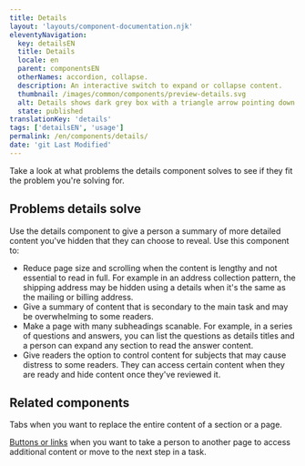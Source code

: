 ```yaml
---
title: Details
layout: 'layouts/component-documentation.njk'
eleventyNavigation:
  key: detailsEN
  title: Details
  locale: en
  parent: componentsEN
  otherNames: accordion, collapse.
  description: An interactive switch to expand or collapse content.
  thumbnail: /images/common/components/preview-details.svg
  alt: Details shows dark grey box with a triangle arrow pointing down to show the content is expanded, followed by dark grey boxes indicating text.
  state: published
translationKey: 'details'
tags: ['detailsEN', 'usage']
permalink: /en/components/details/
date: 'git Last Modified'
---
```


Take a look at what problems the details component solves to see if they fit the problem you're solving for.

## Problems details solve

Use the details component to give a person a summary of more detailed content you've hidden that they can choose to reveal. Use this component to:

- Reduce page size and scrolling when the content is lengthy and not essential to read in full. For example in an address collection pattern, the shipping address may be hidden using a details when it's the same as the mailing or billing address.
- Give a summary of content that is secondary to the main task and may be overwhelming to some readers.
- Make a page with many subheadings scanable. For example, in a series of questions and answers, you can list the questions as details titles and a person can expand any section to read the answer content.
- Give readers the option to control content for subjects that may cause distress to some readers. They can access certain content when they are ready and hide content once they've reviewed it.

<article class="bg-full-width bg-primary text-light pt-500 pb-400 my-500">
  <h2 class="mt-0 mb-400">Related components</h2>

Tabs when you want to replace the entire content of a section or a page.

<a href="{{ links.button }}" class="link-light">Buttons or links</a> when you want to take a person to another page to access additional content or move to the next step in a task.

</article>
